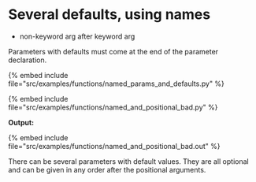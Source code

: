 # Several defaults, using names

* non-keyword arg after keyword arg


Parameters with defaults must come at the end of the parameter declaration.


{% embed include file="src/examples/functions/named_params_and_defaults.py" %}

{% embed include file="src/examples/functions/named_and_positional_bad.py" %}

**Output:**

{% embed include file="src/examples/functions/named_and_positional_bad.out" %}


There can be several parameters with default values.
They are all optional and can be given in any order after the positional arguments.


